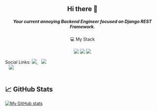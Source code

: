 
<h2 align='center'> 
  Hi there 👋  
</h2>

<h5 align='center'> 
  Your current annoying Backend Engineer focused on Django REST Framework. 
</h5>

<p align='center'>
  💻 My Stack<br/><br/>
  <img src="https://img.shields.io/badge/JavaScript-323330?style=for-the-badge&logo=javascript&logoColor=F7DF1E" />
  <img src="https://img.shields.io/badge/Python-323330?style=for-the-badge&logo=python&logoColor=f7ca3e" />
  <img src="https://img.shields.io/badge/Django-323330?style=for-the-badge&logo=django&logoColor=092d1f" />
</p>

<p align='center'>
  
  Social Links: 
  <a href="https://www.linkedin.com/in/fortunetede/">
    <img src="https://img.shields.io/badge/linkedin-%230077B5.svg?&style=for-the-badge&logo=linkedin&logoColor=white" />
  </a>&nbsp;&nbsp;
  <a href="https://instagram.com/fortunetede">
    <img src="https://img.shields.io/badge/instagram-%23E4405F.svg?&style=for-the-badge&logo=instagram&logoColor=white" />        
  </a>&nbsp;&nbsp;
  <a href="https://twitter.com/_fortunetede">
    <img src="https://img.shields.io/badge/Twitter-1DA1F2?style=for-the-badge&logo=twitter&logoColor=white" />        
  </a>&nbsp;&nbsp;
  
</p>

## 📈 GitHub Stats 

[![My GitHub stats](https://github-readme-stats.vercel.app/api?username=fortunetede)](https://github.com/fortunetede)




